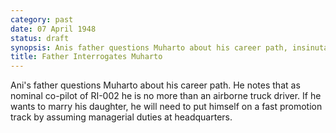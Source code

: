 ```yaml
---
category: past
date: 07 April 1948
status: draft
synopsis: Anis father questions Muharto about his career path, insinutating that if he hopes to marry his daughter he should stop flying and seek a promotion by assuming managerial duties at headquarters.
title: Father Interrogates Muharto
---
```



Ani's father questions Muharto about his career
path. He notes that as nominal co-pilot of RI-002 he is no more than an
airborne truck driver. If he wants to marry his
daughter, he will need to put himself on a fast promotion track by
assuming managerial duties at headquarters.
